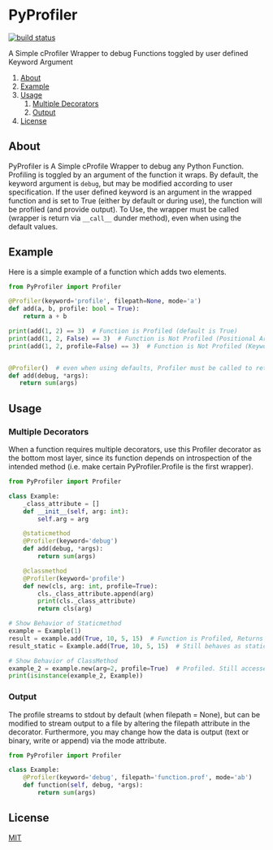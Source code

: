 # PyProfiler
[![build status][buildstatus-image]][buildstatus-url]

[buildstatus-image]: https://github.com/Spill-Tea/PyProfiler/actions/workflows/python-package.yml/badge.svg?branch=main
[buildstatus-url]: https://github.com/Spill-Tea/PyProfiler/actions?query=branch%3Amain

A Simple cProfiler Wrapper to debug Functions toggled by user defined Keyword Argument

1. [About](#about)
2. [Example](#example)
3. [Usage](#usage)
    1. [Multiple Decorators](#multiple-decorators)
    2. [Output](#output)
4. [License](#license)

## About
PyProfiler is A Simple cProfile Wrapper to debug any Python Function.
Profiling is toggled by an argument of the function it wraps. By default,
the keyword argument is `debug`, but may be modified according to user
specification. If the user defined keyword is an argument in the
wrapped function and is set to True (either by default or during use),
the function will be profiled (and provide output). To Use, the wrapper
must be called (wrapper is return via `__call__` dunder method), even
when using the default values.

## Example
Here is a simple example of a function which adds two elements.
```python
from PyProfiler import Profiler

@Profiler(keyword='profile', filepath=None, mode='a')
def add(a, b, profile: bool = True):
    return a + b

print(add(1, 2) == 3)  # Function is Profiled (default is True)
print(add(1, 2, False) == 3)  # Function is Not Profiled (Positional Argument)
print(add(1, 2, profile=False) == 3)  # Function is Not Profiled (Keyword Argument)


@Profiler()  # even when using defaults, Profiler must be called to return the wrapper
def add(debug, *args):
   return sum(args)

```

## Usage
### Multiple Decorators
When a function requires multiple decorators, use this Profiler decorator
as the bottom most layer, since its function depends on introspection of the
intended method (i.e. make certain PyProfiler.Profile is the first wrapper).

```python
from PyProfiler import Profiler

class Example:
    _class_attribute = []
    def __init__(self, arg: int):
        self.arg = arg

    @staticmethod
    @Profiler(keyword='debug')
    def add(debug, *args):
        return sum(args)

    @classmethod
    @Profiler(keyword='profile')
    def new(cls, arg: int, profile=True):
        cls._class_attribute.append(arg)
        print(cls._class_attribute)
        return cls(arg)

# Show Behavior of Staticmethod
example = Example(1)
result = example.add(True, 10, 5, 15)  # Function is Profiled, Returns 30
result_static = Example.add(True, 10, 5, 15)  # Still behaves as static, Returns 30

# Show Behavior of ClassMethod
example_2 = example.new(arg=2, profile=True)  # Profiled. Still accesses intended class attributes
print(isinstance(example_2, Example))

```

### Output
The profile streams to stdout by default (when filepath = None), but can be modified
to stream output to a file by altering the filepath attribute in the decorator. Furthermore,
you may change how the data is output (text or binary, write or append) via the mode attribute.
```python
from PyProfiler import Profiler

class Example:
    @Profiler(keyword='debug', filepath='function.prof', mode='ab')
    def function(self, debug, *args):
        return sum(args)

```

## License
[MIT](./LICENSE)